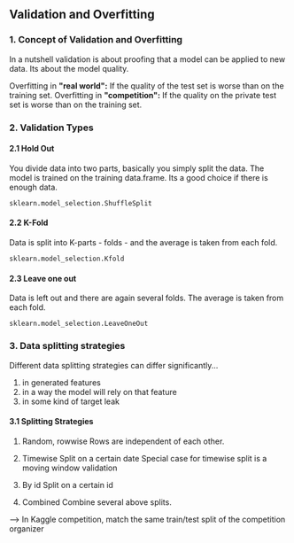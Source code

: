 ## Validation and Overfitting

### 1. Concept of Validation and Overfitting

In a nutshell validation is about proofing that a model can be applied to new data. Its about the model quality.

Overfitting in **"real world":** If the quality of the test set is worse than on the training set.
Overfitting in **"competition":** If the quality on the private test set is worse than on the training set.

### 2. Validation Types

#### 2.1 Hold Out

You divide data into two parts, basically you simply split the data. The model is trained on the training data.frame. Its a good choice if there is enough data.

`sklearn.model_selection.ShuffleSplit`

#### 2.2 K-Fold

Data is split into K-parts - folds - and the average is taken from each fold.

`sklearn.model_selection.Kfold`

#### 2.3 Leave one out

Data is left out and there are again several folds. The average is taken from each fold.

`sklearn.model_selection.LeaveOneOut`

### 3. Data splitting strategies

Different data splitting strategies can differ significantly...

1. in generated features
2. in a way the model will rely on that feature
3. in some kind of target leak

#### 3.1 Splitting Strategies

1. Random, rowwise
Rows are independent of each other. 

2. Timewise
Split on a certain date 
Special case for timewise split is a moving window validation

3. By id
Split on a certain id

4. Combined
Combine several above splits.

--> In Kaggle competition, match the same train/test split of the competition organizer

